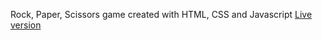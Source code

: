 Rock, Paper, Scissors game created with HTML, CSS and Javascript
<a href="https://cymmgithub.github.io/rock-paper-scissors/">Live version</a>


